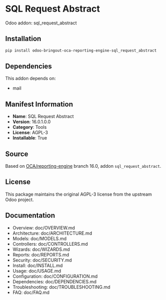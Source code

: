 # SQL Request Abstract

Odoo addon: sql_request_abstract

## Installation

```bash
pip install odoo-bringout-oca-reporting-engine-sql_request_abstract
```

## Dependencies

This addon depends on:
- mail

## Manifest Information

- **Name**: SQL Request Abstract
- **Version**: 16.0.1.0.0
- **Category**: Tools
- **License**: AGPL-3
- **Installable**: True

## Source

Based on [OCA/reporting-engine](https://github.com/OCA/reporting-engine) branch 16.0, addon `sql_request_abstract`.

## License

This package maintains the original AGPL-3 license from the upstream Odoo project.

## Documentation

- Overview: doc/OVERVIEW.md
- Architecture: doc/ARCHITECTURE.md
- Models: doc/MODELS.md
- Controllers: doc/CONTROLLERS.md
- Wizards: doc/WIZARDS.md
- Reports: doc/REPORTS.md
- Security: doc/SECURITY.md
- Install: doc/INSTALL.md
- Usage: doc/USAGE.md
- Configuration: doc/CONFIGURATION.md
- Dependencies: doc/DEPENDENCIES.md
- Troubleshooting: doc/TROUBLESHOOTING.md
- FAQ: doc/FAQ.md
